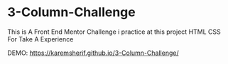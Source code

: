 # 3-Column-Challenge
This is A Front End Mentor Challenge i practice at this project HTML CSS For Take A Experience 


DEMO: https://karemsherif.github.io/3-Column-Challenge/
